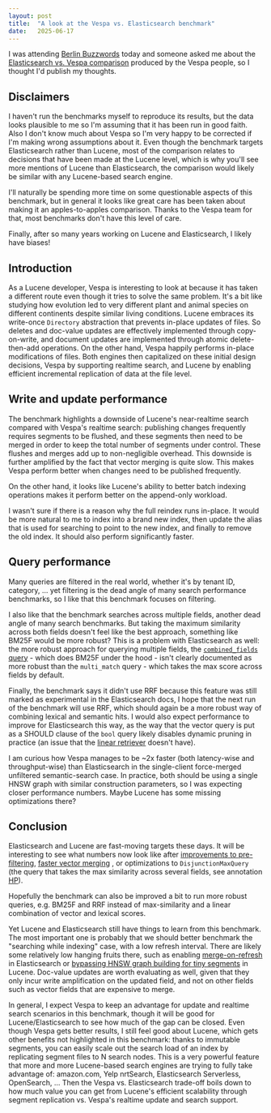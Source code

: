 ```yaml
---
layout: post
title:  "A look at the Vespa vs. Elasticsearch benchmark"
date:   2025-06-17
---
```


I was attending [Berlin Buzzwords](https://2025.berlinbuzzwords.de/) today and someone asked me about the [Elasticsearch vs. Vespa comparison](https://blog.vespa.ai/elasticsearch-vs-vespa-performance-comparison/) produced by the Vespa people, so I thought I'd publish my thoughts.

## Disclaimers

I haven't run the benchmarks myself to reproduce its results, but the data looks plausible to me so I'm assuming that it has been run in good faith. Also I don't know much about Vespa so I'm very happy to be corrected if I'm making wrong assumptions about it. Even though the benchmark targets Elasticsearch rather than Lucene, most of the comparison relates to decisions that have been made at the Lucene level, which is why you'll see more mentions of Lucene than Elasticsearch, the comparison would likely be similar with any Lucene-based search engine. 

I'll naturally be spending more time on some questionable aspects of this benchmark, but in general it looks like great care has been taken about making it an apples-to-apples comparison. Thanks to the Vespa team for that, most benchmarks don't have this level of care.

Finally, after so many years working on Lucene and Elasticsearch, I likely have biases!

## Introduction

As a Lucene developer, Vespa is interesting to look at because it has taken a different route even though it tries to solve the same problem. It's a bit like studying how evolution led to very different plant and animal species on different continents despite similar living conditions. Lucene embraces its write-once `Directory` abstraction that prevents in-place updates of files. So deletes and doc-value updates are effectively implemented through copy-on-write, and document updates are implemented through atomic delete-then-add operations. On the other hand, Vespa happily performs in-place modifications of files. Both engines then  capitalized on these initial design decisions, Vespa by supporting realtime search, and Lucene by enabling efficient incremental replication of data at the file level.

## Write and update performance

The benchmark highlights a downside of Lucene's near-realtime search compared with Vespa's realtime search: publishing changes frequently requires segments to be flushed, and these segments then need to be merged in order to keep the total number of segments under control. These flushes and merges add up to non-negligible overhead. This downside is further amplified by the fact that vector merging is quite slow. This makes Vespa perform better when changes need to be published frequently.

On the other hand, it looks like Lucene's ability to better batch indexing operations makes it perform better on the append-only workload.

I wasn't sure if there is a reason why the full reindex runs in-place. It would be more natural to me to index into a brand new index, then update the alias that is used for searching to point to the new index, and finally to remove the old index. It should also perform significantly faster.

## Query performance

Many queries are filtered in the real world, whether it's by tenant ID, category, ... yet filtering is the dead angle of many search performance benchmarks, so I like that this benchmark focuses on filtering.

I also like that the benchmark searches across multiple fields, another dead angle of many search benchmarks. But taking the maximum similarity across both fields doesn't feel like the best approach, something like BM25F would be more robust? This is a problem with Elasticsearch as well: the more robust approach for querying multiple fields, the [`combined_fields` query](https://www.elastic.co/docs/reference/query-languages/query-dsl/query-dsl-combined-fields-query) - which does BM25F under the hood - isn't clearly documented as more robust than the `multi_match` query - which takes the max score across fields by default.

Finally, the benchmark says it didn't use RRF because this feature was still marked as experimental in the Elasticsearch docs, I hope that the next run of the benchmark will use RRF, which should again be a more robust way of combining lexical and semantic hits. I would also expect performance to improve for Elasticsearch this way, as the way that the vector query is put as a SHOULD clause of the `bool` query likely disables dynamic pruning in practice (an issue that the [linear retriever](https://www.elastic.co/docs/reference/elasticsearch/rest-apis/retrievers#linear-retriever) doesn't have).

I am curious how Vespa manages to be ~2x faster (both latency-wise and throughput-wise) than Elasticsearch in the single-client force-merged unfiltered semantic-search case. In practice, both should be using a single HNSW graph with similar construction parameters, so I was expecting closer performance numbers. Maybe Lucene has some missing optimizations there?

## Conclusion

Elasticsearch and Lucene are fast-moving targets these days. It will be interesting to see what numbers now look like after [improvements to pre-filtering](https://www.elastic.co/search-labs/blog/filtered-hnsw-knn-search), [faster vector merging](https://www.elastic.co/search-labs/blog/hnsw-graphs-speed-up-merging) , or optimizations to `DisjunctionMaxQuery` (the query that takes the max similarity across several fields, see annotation [HP](https://benchmarks.mikemccandless.com/DismaxOrHighHigh.html)).

Hopefully the benchmark can also be improved a bit to run more robust queries, e.g. BM25F and RRF instead of max-similarity and a linear combination of vector and lexical scores.

Yet Lucene and Elasticsearch still have things to learn from this benchmark. The most important one is probably that we should better benchmark the "searching while indexing" case, with a low refresh interval. There are likely some relatively low hanging fruits there, such as enabling [merge-on-refresh](https://blog.mikemccandless.com/2021/03/open-source-collaboration-or-how-we.html) in Elasticsearch or [bypassing HNSW graph building for tiny segments](https://github.com/apache/lucene/issues/13447) in Lucene. Doc-value updates are worth evaluating as well, given that they only incur write amplification on the updated field, and not on other fields such as vector fields that are expensive to merge.

In general, I expect Vespa to keep an advantage for update and realtime search scenarios in this benchmark, though it will be good for Lucene/Elasticsearch to see how much of the gap can be closed. Even though Vespa gets better results, I still feel good about Lucene, which gets other benefits not highlighted in this benchmark: thanks to immutable segments, you can easily scale out the search load of an index by replicating segment files to N search nodes. This is a very powerful feature that more and more Lucene-based search engines are trying to fully take advantage of: amazon.com, Yelp nrtSearch, Elasticsearch Serverless, OpenSearch, ... Then the Vespa vs. Elasticsearch trade-off boils down to how much value you can get from Lucene's efficient scalability through segment replication vs. Vespa's realtime update and search support.
